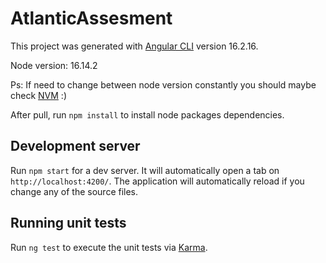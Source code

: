 # AtlanticAssesment

This project was generated with [Angular CLI](https://github.com/angular/angular-cli) version 16.2.16.

Node version: 16.14.2

Ps: If need to change between node version constantly you should maybe check [NVM](https://github.com/nvm-sh/nvm) :)

After pull, run `npm install` to install node packages dependencies.

## Development server

Run `npm start` for a dev server. It will automatically open a tab on `http://localhost:4200/`. The application will automatically reload if you change any of the source files.

## Running unit tests

Run `ng test` to execute the unit tests via [Karma](https://karma-runner.github.io).
